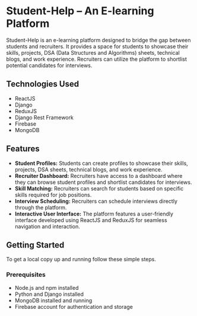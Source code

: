 # Student-Help – An E-learning Platform

Student-Help is an e-learning platform designed to bridge the gap between students and recruiters. It provides a space for students to showcase their skills, projects, DSA (Data Structures and Algorithms) sheets, technical blogs, and work experience. Recruiters can utilize the platform to shortlist potential candidates for interviews.

## Technologies Used

- ReactJS
- Django
- ReduxJS
- Django Rest Framework
- Firebase
- MongoDB

## Features

- **Student Profiles:** Students can create profiles to showcase their skills, projects, DSA sheets, technical blogs, and work experience.
- **Recruiter Dashboard:** Recruiters have access to a dashboard where they can browse student profiles and shortlist candidates for interviews.
- **Skill Matching:** Recruiters can search for students based on specific skills required for job positions.
- **Interview Scheduling:** Recruiters can schedule interviews directly through the platform.
- **Interactive User Interface:** The platform features a user-friendly interface developed using ReactJS and ReduxJS for seamless navigation and interaction.

## Getting Started

To get a local copy up and running follow these simple steps.

### Prerequisites

- Node.js and npm installed
- Python and Django installed
- MongoDB installed and running
- Firebase account for authentication and storage
